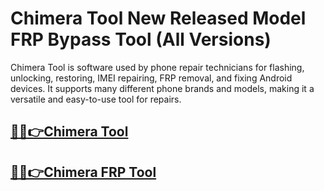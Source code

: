 # Chimera Tool New Released Model FRP Bypass Tool (All Versions)

Chimera Tool is software used by phone repair technicians for flashing, unlocking, restoring, IMEI repairing, FRP removal, and fixing Android devices. It supports many different phone brands and models, making it a versatile and easy-to-use tool for repairs.

## [🎉🚀👉Chimera Tool](https://alipc.pro/dl)

## [🎉🚀👉Chimera FRP Tool](https://alipc.pro/dl)

